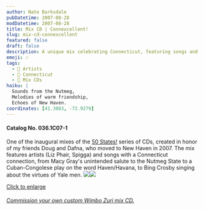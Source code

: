 ```yaml
---
author: Nate Barksdale
pubDatetime: 2007-08-28
modDatetime: 2007-08-28
title: Mix CD | Connexcellent!
slug: mix-cd-connexcellent
featured: false
draft: false
description: A unique mix celebrating Connecticut, featuring songs and artists that pay homage to the Nutmeg State.
emoji: 🎶
tags:
  - 🎤 Artists
  - 🌆 Connecticut
  - 🎵 Mix CDs
haiku: |
  Sounds from the Nutmeg,  
  Melodies of warm friendship,  
  Echoes of New Haven.
coordinates: [41.3083, -72.9279]
---
```


#### Catalog No. 036.1C07-1

One of the inaugural mixes of the [50 States!](https://www.natebarksdale.com/?tag=states) series of CDs, created in honor of my friends Doug and Dafna, who moved to New Haven in 2007. The mix features artists (Liz Phair, Spigga) and songs with a Connecticut connection, from Macy Gray's unintended salute to the Nutmeg State to a Cuban-Congolese play on the word Haven/Havana, to Bing Crosby singing about the virtues of Yale men. [![](https://www.natebarksdale.com/wp-content/uploads/portfolio/CT_260.jpg)](https://www.natebarksdale.com/wp-content/uploads/portfolio/CT_530.jpg)[![](https://www.natebarksdale.com/wp-content/uploads/portfolio/CT2_260.jpg)](https://www.natebarksdale.com/wp-content/uploads/portfolio/CT2_530.jpg)

[Click to enlarge](https://www.natebarksdale.com/wp-content/uploads/portfolio/CT_530.jpg)

###### [Commission your own custom Wimbo Zuri mix CD.](https://www.natebarksdale.com/?p=342)
